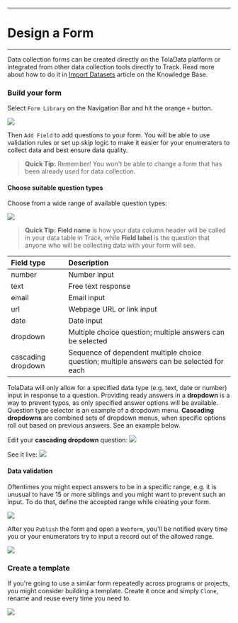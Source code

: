 ****
# Design a Form
---

Data collection forms can be created directly on the TolaData platform or integrated from other data collection tools directly to Track. Read more about how to do it in [Import Datasets](https://help.toladata.com/en/track/import-datasets.html) article on the Knowledge Base.

### Build your form 

Select `Form Library` on the Navigation Bar and hit the orange `+` button. 

![](/assets_en/add_form.PNG)

Then `Add Field` to add questions to your form. You will be able to use validation rules or set up skip logic to make it easier for your enumerators to collect data and best ensure data quality.

> **Quick Tip:** Remember! You won't be able to change a form that has been already used for data collection.

#### Choose suitable question types
Choose from a wide range of available question types:

![](/assets_en/form_fields.PNG)

> **Quick Tip:** **Field name** is how your data column header will be called in your data table in Track, while **Field label** is the question that anyone who will be collecting data with your form will see. 

| Field type | Description |
| :--- | :--- |
| number | Number input |
| text | Free text response |
| email | Email input |
| url | Webpage URL or link input |
| date | Date input |
| dropdown | Multiple choice question; multiple answers can be selected |
| cascading dropdown | Sequence of dependent multiple choice question; multiple answers can be selected for each |

TolaData will only allow for a specified data type (e.g. text, date or number) input in response to a question. Providing ready answers in a **dropdown** is a way to prevent typos, as only specified answer options will be available. Question type selector is an example of a dropdown menu. **Cascading dropdowns** are combined sets of dropdown menus, when specific options roll out based on previous answers. See an example below. 

Edit your **cascading dropdown** question:
![](/assets_en/casc1.PNG)

See it live:
![](/assets_en/casc.gif)

#### Data validation

Oftentimes you might expect answers to be in a specific range, e.g. it is unusual to have 15 or more siblings and you might want to prevent such an input. To do that, define the accepted range while creating your form.

![](/assets_en/val1.PNG)

After you `Publish` the form and open a `Webform`, you'll be notified every time you or your enumerators try to input a record out of the allowed range.

![](/assets_en/val2.PNG)

### Create a template

If you're going to use a similar form repeatedly across programs or projects, you might consider building a template. Create it once and simply `Clone`, rename and reuse every time you need to.

![](/assets_en/template.PNG)



  


